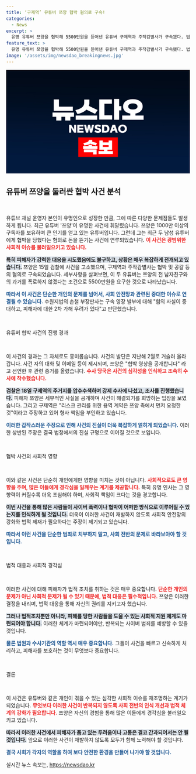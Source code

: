 ```yaml
---
title: ‘구제역’ 유튜버 쯔양 협박 혐의로 구속!
categories:
  - News
excerpt: >
  유명 유튜버 쯔양을 협박해 5500만원을 뜯어낸 유튜버 구제역과 주작감별사가 구속됐다. 법원의 중대성 판단과 피해자 보호 필요성이 강조된 가운데, 고소의 배경과 충격적 내막이 드러나고 있다.
feature_text: >
  유명 유튜버 쯔양을 협박해 5500만원을 뜯어낸 유튜버 구제역과 주작감별사가 구속됐다. 법원의 중대성 판단과 피해자 보호 필요성이 강조된 가운데, 고소의 배경과 충격적 내막이 드러나고 있다.
image: '/assets/img/newsdao_breakingnews.jpg'
---
```


<p><img src="/assets/img/newsdao_breakingnews.jpg" alt="ranknews 속보" /></p>

<h2 data-ke-size="size26">유튜버 쯔양을 둘러싼 협박 사건 분석</h2> 

<p data-ke-size="size16">&nbsp;</p> 

<p>유튜브 채널 운영자 본인이 유명인으로 성장한 만큼, 그에 따른 다양한 문제점들도 발생하게 됩니다. 최근 유튜버 '쯔양'이 유명한 사건에 휘말렸습니다. 쯔양은 1000만 이상의 구독자를 보유하며 큰 인기를 얻고 있는 유튜버입니다. 그런데 그는 최근 두 남성 유튜버에게 협박을 당했다는 혐의로 돈을 뜯기는 사건에 연루되었습니다. <b><span style="color: #ee2323;">이 사건은 광범위한 사회적 이슈를 불러일으키고 있습니다.</span></b></p>

<p><b><span style="background-color: #21538527;">특히 피해자가 강력한 대응을 시도했음에도 불구하고, 상황은 매우 복잡하게 전개되고 있습니다.</span></b> 쯔양은 15일 검찰에 사건을 고소했으며, 구제역과 주작감별사는 협박 및 공갈 등의 혐의로 구속되었습니다. 세부사항을 살펴보면, 이 두 유튜버는 쯔양의 전 남자친구와의 과거를 폭로하지 않겠다는 조건으로 5500만원을 요구한 것으로 나타났습니다. </p>

<p><b><span style="color: #1a5490;">따라서 이 사건은 단순한 개인의 문제를 넘어서, 사회 안전망과 관련된 중대한 이슈로 연결될 수 있습니다.</span></b> 수원지법의 손철 부장판사는 구속 영장 발부에 대해 "혐의 사실이 중대하고, 피해자에 대한 2차 가해 우려가 있다"고 판단했습니다.</p>

<p data-ke-size="size16">&nbsp;</p>

<p>유튜버 협박 사건의 진행 경과</p>

<p data-ke-size="size16">&nbsp;</p>

<p>이 사건의 경과는 그 자체로도 흥미롭습니다. 사건의 발단은 지난해 2월로 거슬러 올라갑니다. 사건 자의 대화 및 이메일 등이 제시되며, 쯔양은 "협박 영상을 공개합니다" 라고 선언한 후 관련 증거를 올렸습니다. <b><span style="color: #ee2323;">수사 당국은 사건의 심각성을 인식하고 조속히 수사에 착수했습니다.</span></b></p>

<p><b><span style="background-color: #21538527;">검찰은 18일 구제역의 주거지를 압수수색하며 강제 수사에 나섰고, 조사를 진행했습니다.</span></b> 피해자 쯔양은 세부적인 사실을 공개하며 사건이 해결되기를 희망하는 입장을 보였습니다. 그리고 구제역은 "리스크 관리를 위한 용역 계약은 쯔양 측에서 먼저 요청한 것"이라고 주장하고 있어 형사 책임을 부인하고 있습니다.</p>

<p><b><span style="color: #1a5490;">이러한 갑작스러운 주장으로 인해 사건의 진실이 더욱 복잡하게 얽히게 되었습니다.</span></b> 이러한 상반된 주장은 결국 법정에서의 진실 규명으로 이어질 것으로 보입니다.</p>

<p data-ke-size="size16">&nbsp;</p>

<p>협박 사건의 사회적 영향 </p>

<p data-ke-size="size16">&nbsp;</p>

<p>이와 같은 사건은 단순히 개인에게만 영향을 미치는 것이 아닙니다. <b><span style="color: #ee2323;">사회적으로도 큰 영향을 주며, 많은 이들에게 경각심을 일깨우는 계기를 제공합니다.</span></b> 특히 유명 인사는 그 영향력이 커질수록 더욱 조심해야 하며, 사회적 책임이 크다는 것을 경고합니다. </p>

<p><b><span style="background-color: #21538527;">이번 사건을 통해 많은 사람들이 사이버 폭력이나 협박이 어떠한 방식으로 이루어질 수 있는지를 인식하게 될 것입니다.</span></b> 더욱이 이러한 사건이 재발하지 않도록 사회적 안전망의 강화와 법적 제재가 필요하다는 주장이 제기되고 있습니다. </p>

<p><b><span style="color: #1a5490;">따라서 이런 사건을 단순한 범죄로 치부하지 말고, 사회 전반의 문제로 바라보아야 할 것입니다.</span></b> </p>

<p data-ke-size="size16">&nbsp;</p>

<p>법적 대응과 사회적 경각심 </p>

<p data-ke-size="size16">&nbsp;</p> 

<p>이러한 사건에 대해 피해자가 법적 조치를 취하는 것은 매우 중요합니다. <b><span style="color: #ee2323;">단순한 개인의 문제가 아닌 사회적 문제가 될 수 있기 때문에, 법적 대응은 필수적입니다.</span></b> 쯔양은 이러한 결정을 내리며, 법적 대응을 통해 자신의 권리를 지키고자 했습니다. </p>

<p><b><span style="background-color: #21538527;">그러나 법적조치뿐만 아니라, 피해를 당한 사람들을 도울 수 있는 사회적 지원 체계도 마련되어야 합니다.</span></b> 이러한 체계가 마련되어야만, 반복되는 사이버 범죄를 예방할 수 있을 것입니다. </p>

<p><b><span style="color: #1a5490;">물론 법원과 수사기관의 역할 역시 매우 중요합니다.</span></b> 그들이 사건을 빠르고 신속하게 처리하고, 피해자를 보호하는 것이 무엇보다 중요합니다.</p>

<p data-ke-size="size16">&nbsp;</p>

<p>결론 </p>

<p data-ke-size="size16">&nbsp;</p> 

<p>이 사건은 유튜버와 같은 개인이 겪을 수 있는 심각한 사회적 이슈를 재조명하는 계기가 되었습니다. <b><span style="color: #ee2323;">무엇보다 이러한 사건이 반복되지 않도록 사회 전반의 인식 개선과 법적 체계의 강화가 필요합니다.</span></b> 쯔양은 자신의 경험을 통해 많은 이들에게 경각심을 불러일으키고 있습니다. </p>

<p><b><span style="background-color: #21538527;">따라서 이러한 사건에서 피해자가 품고 있는 두려움이나 고통은 결코 간과되어서는 안 될 것입니다.</span></b> 앞으로 이러한 사건이 재발하지 않도록 모두가 함께 노력해야 할 것입니다. </p>

<p><b><span style="color: #1a5490;">결국 사회가 각자의 역할을 하여 보다 안전한 환경을 만들어 나가야 할 것입니다.</span></b></p>
실시간 뉴스 속보는, <a href="https://newsdao.kr" rel="dofollow">https://newsdao.kr</a>



